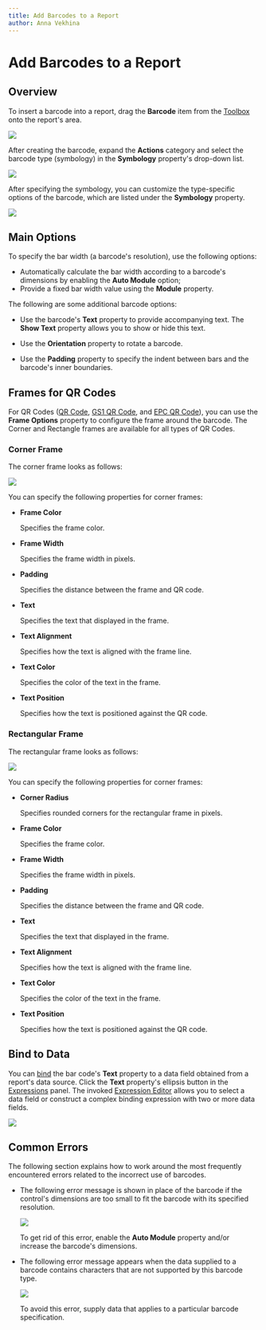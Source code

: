 ```yaml
---
title: Add Barcodes to a Report
author: Anna Vekhina
---
```

# Add Barcodes to a Report

## Overview

To insert a barcode into a report, drag the **Barcode** item from the [Toolbox](../../report-designer-tools/toolbox.md) onto the report's area.

![](../../../../images/eurd-web-add-bar-code-to-report.png)

After creating the barcode, expand the **Actions** category and select the barcode type (symbology) in the **Symbology** property's drop-down list.
	
![](../../../../images/eurd-web-bar-code-symbology.png)
	
After specifying the symbology, you can customize the type-specific options of the barcode, which are listed under the **Symbology** property.
	
![](../../../../images/eurd-web-bar-code-symbology-property.png)

## Main Options

To specify the bar width (a barcode's resolution), use the following options:
	
* Automatically calculate the bar width according to a barcode's dimensions by enabling the **Auto Module** option;
* Provide a fixed bar width value using the **Module** property.

The following are some additional barcode options:
	
* Use the barcode's **Text** property to provide accompanying text. The **Show Text** property allows you to show or hide this text.

* Use the **Orientation** property to rotate a barcode.

* Use the **Padding** property to specify the indent between bars and the barcode's inner boundaries.

## Frames for QR Codes

For QR Codes ([QR Code](qr-code.md), [GS1 QR Code](gs1-qr-code.md), and [EPC QR Code](epc-qr-code.md)), you can use the **Frame Options** property to configure the frame around the barcode. The Corner and Rectangle frames are available for all types of QR Codes. 

### Corner Frame

The corner frame looks as follows:

![](../../../../images/qr-code-corner-frame.png)

You can specify the following properties for corner frames:

  * **Frame Color**	

  	Specifies the frame color.

  * **Frame Width**

  	Specifies the frame width in pixels. 

  * **Padding**

  	Specifies the distance between the frame and QR code.

  * **Text**	

  	Specifies the text that displayed in the frame.

  * **Text Alignment**

  	Specifies how the text is aligned with the frame line.

  * **Text Color**	

  	Specifies the color of the text in the frame.

  * **Text Position**	

  	Specifies how the text is positioned against the QR code. 

### Rectangular Frame

The rectangular frame looks as follows:

![](../../../../images/qr-code-rectangle-frame.png)

You can specify the following properties for corner frames:

  * **Corner Radius**	
  
  	Specifies rounded corners for the rectangular frame in pixels.

  * **Frame Color**	

  	Specifies the frame color.

  * **Frame Width**

  	Specifies the frame width in pixels. 

  * **Padding**

  	Specifies the distance between the frame and QR code.

  * **Text**	

  	Specifies the text that displayed in the frame.

  * **Text Alignment**

  	Specifies how the text is aligned with the frame line.

  * **Text Color**	

  	Specifies the color of the text in the frame.

  * **Text Position**	

  	Specifies how the text is positioned against the QR code. 

## Bind to Data

You can [bind](../bind-controls-to-data.md) the bar code's **Text** property to a data field obtained from a report's data source. Click the **Text** property's ellipsis button in the [Expressions](../../report-designer-tools/ui-panels/expressions-panel.md) panel. The invoked [Expression Editor](../../report-designer-tools/expression-editor.md) allows you to select a data field or construct a complex binding expression with two or more data fields.

![](../../../../images/eurd-web-bar-code-bind-to-data.png)


## Common Errors
The following section explains how to work around the most frequently encountered errors related to the incorrect use of barcodes.

* The following error message is shown in place of the barcode if the control's dimensions are too small to fit the barcode with its specified resolution.
	
	![](../../../../images/eurd-web-bar-code-small-boundaries-error.png)
	
	To get rid of this error, enable the **Auto Module** property and/or increase the barcode's dimensions.

* The following error message appears when the data supplied to a barcode contains characters that are not supported by this barcode type.
	
	![](../../../../images/eurd-web-bar-code-invalid-characters-error.png)
	
	To avoid this error, supply data that applies to a particular barcode specification.
